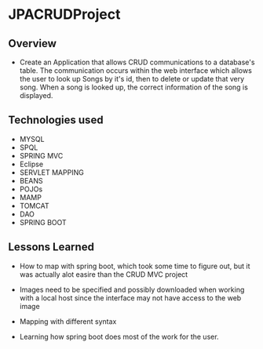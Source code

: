# JPACRUDProject


## Overview
- Create an Application that allows CRUD communications to a database's table. The communication occurs within the web interface which allows the user to look up Songs by it's id, then to delete or update that very song. When a song is looked up, the correct information of the song is displayed.

## Technologies used
- MYSQL
- SPQL
- SPRING MVC
- Eclipse
- SERVLET MAPPING
- BEANS
- POJOs
- MAMP
- TOMCAT
- DAO
- SPRING BOOT

## Lessons Learned
- How to map with spring boot, which took some time to figure out, but it was actually alot easire than the CRUD MVC project

- Images need to be specified and possibly downloaded when working with a local host since the interface may not have access to the web image

- Mapping with different syntax

- Learning how spring boot does most of the work for the user.



